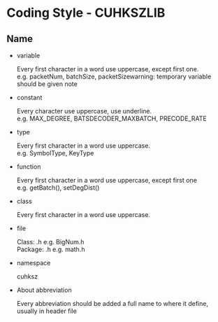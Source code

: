 # Coding Style - CUHKSZLIB

## Name
- variable

  Every first character in a word use uppercase, except first one. \
  e.g. packetNum, batchSize, packetSizewarning: temporary variable should be given note
  
- constant
  
  Every character use uppercase, use underline. \
  e.g. MAX_DEGREE, BATSDECODER_MAXBATCH, PRECODE_RATE

- type

  Every first character in a word use uppercase. \
  e.g. SymbolType, KeyType

- function

  Every first character in a word use uppercase, except first one \
  e.g. getBatch(), setDegDist()
  
- class

  Every first character in a word use uppercase.
  
- file

    Class: <Classname>.h e.g. BigNum.h \
    Package: <classname>.h  e.g. math.h

- namespace

  cuhksz

- About abbreviation

  Every abbreviation should be added a full name to where it define, usually in header file

